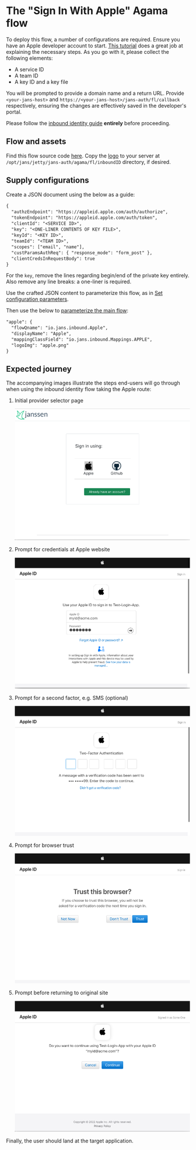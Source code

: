 # The "Sign In With Apple" Agama flow

To deploy this flow, a number of configurations are required. Ensure you have an Apple developer account to start. [This tutorial](https://github.com/ananay/apple-auth/blob/master/SETUP.md) does a great job at explaining the necessary steps. As you go with it, please collect the following elements:

- A service ID
- A team ID
- A key ID and a key file 

You will be prompted to provide a domain name and a return URL. Provide `<your-jans-host>` and `https://<your-jans-host>/jans-auth/fl/callback` respectively, ensuring the changes are effectively saved in the developer's portal.

Please follow the [inbound identity guide](../README.md) **entirely** before proceeding.

## Flow and assets

Find this flow source code [here](https://github.com/JanssenProject/jans/raw/vreplace-janssen-version/docs/script-catalog/agama/inboundID/apple/io.jans.inbound.Apple). Copy the [logo](https://github.com/JanssenProject/jans/raw/vreplace-janssen-version/docs/script-catalog/agama/inboundID/apple/apple.png) to your server at `/opt/jans/jetty/jans-auth/agama/fl/inboundID` directory, if desired.

## Supply configurations

Create a JSON document using the below as a guide:

```
{
  "authzEndpoint": "https://appleid.apple.com/auth/authorize",
  "tokenEndpoint": "https://appleid.apple.com/auth/token",
  "clientId": "<SERVICE ID>",
  "key": "<ONE-LINER CONTENTS OF KEY FILE>",
  "keyId": "<KEY ID>",
  "teamId": "<TEAM ID>",
  "scopes": ["email", "name"],
  "custParamsAuthReq": { "response_mode": "form_post" },
  "clientCredsInRequestBody": true
}
```

For the `key`, remove the lines regarding begin/end of the private key entirely. Also remove any line breaks: a one-liner is required. 

Use the crafted JSON content to parameterize this flow, as in [Set configuration parameters](../README.md#set-configuration-parameters).

Then use the below to [parameterize the main flow](../README.md#parameterize-the-main-flow):

```
"apple": {
  "flowQname": "io.jans.inbound.Apple",
  "displayName": "Apple",
  "mappingClassField": "io.jans.inbound.Mappings.APPLE",
  "logoImg": "apple.png"
}
```

## Expected journey

The accompanying images illustrate the steps end-users will go through when using the inbound identity flow taking the Apple route:

1. Initial provider selector page

    ![provider selector](provider_selector.png)

1. Prompt for credentials at Apple website

    ![prompt credentials](SIWA_creds.png)

1. Prompt for a second factor, e.g. SMS (optional)

    ![prompt second factor](SIWA_MFA.png)

1. Prompt for browser trust

    ![browser trust](SIWA_trust.png)

1. Prompt before returning to original site

    ![prompt continue](SIWA_proceed.png)

Finally, the user should land at the target application.
